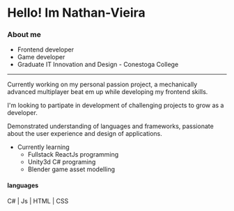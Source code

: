 # Hello! Im Nathan-Vieira
### About me

- Frontend developer
- Game developer
- Graduate IT Innovation and Design - Conestoga College
***

Currently working on my personal passion project, a mechanically advanced multiplayer beat em up while developing my frontend skills.

I'm looking to partipate in development of challenging projects to grow as a developer.

Demonstrated understanding of languages and frameworks, passionate about the user experience and design of applications.

- Currently learning
  - Fullstack ReactJs programming
  - Unity3d C# programing
  - Blender game asset modelling
 
#### languages
C# | Js | HTML | CSS
